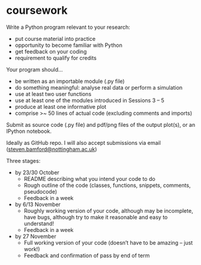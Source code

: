 # coursework

Write a Python program relevant to your research:
* put course material into practice
* opportunity to become familiar with Python
* get feedback on your coding 
* requirement to qualify for credits

Your program should…
* be written as an importable module (.py file)
* do something meaningful: analyse real data or perform a simulation
* use at least two user functions
* use at least one of the modules introduced in Sessions 3 – 5
* produce at least one informative plot 
* comprise >~ 50 lines of actual code (excluding comments and imports)

Submit as source code (.py file) and pdf/png files of the output plot(s), or an IPython notebook.

Ideally as GitHub repo.  I will also accept submissions via email (steven.bamford@nottingham.ac.uk)

Three stages:
* by 23/30 October
  *  README describing what you intend your code to do
  * Rough outline of the code (classes, functions, snippets, comments, pseudocode)
  * Feedback in a week
* by 6/13 November
  * Roughly working version of your code, although may be incomplete, have bugs, although try to make it reasonable and easy to understand!
  * Feedback in a week
* by 27 November
  * Full working version of your code (doesn’t have to be amazing – just work!)
  * Feedback and confirmation of pass by end of term

